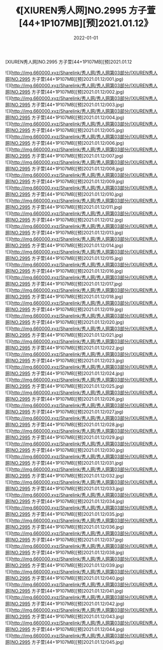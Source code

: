 ﻿---
layout: post
title:  《[XIUREN秀人网]NO.2995 方子萱[44+1P107MB][预]2021.01.12》
date:   2022-01-01
img: http://img.660000.xyz/Sharelink/秀人网/秀人网第03部分/[XIUREN秀人网]NO.2995 方子萱[44+1P107MB][预]2021.01.12/000.jpg
categories: [美女, 清纯, 唯美]
---

[XIUREN秀人网]NO.2995 方子萱[44+1P107MB][预]2021.01.12

 ![](http://img.660000.xyz/Sharelink/秀人网/秀人网第03部分/[XIUREN秀人网]NO.2995 方子萱[44+1P107MB][预]2021.01.12/001.jpg) <br>![](http://img.660000.xyz/Sharelink/秀人网/秀人网第03部分/[XIUREN秀人网]NO.2995 方子萱[44+1P107MB][预]2021.01.12/002.jpg) <br>![](http://img.660000.xyz/Sharelink/秀人网/秀人网第03部分/[XIUREN秀人网]NO.2995 方子萱[44+1P107MB][预]2021.01.12/003.jpg) <br>![](http://img.660000.xyz/Sharelink/秀人网/秀人网第03部分/[XIUREN秀人网]NO.2995 方子萱[44+1P107MB][预]2021.01.12/004.jpg) <br>![](http://img.660000.xyz/Sharelink/秀人网/秀人网第03部分/[XIUREN秀人网]NO.2995 方子萱[44+1P107MB][预]2021.01.12/005.jpg) <br>![](http://img.660000.xyz/Sharelink/秀人网/秀人网第03部分/[XIUREN秀人网]NO.2995 方子萱[44+1P107MB][预]2021.01.12/006.jpg) <br>![](http://img.660000.xyz/Sharelink/秀人网/秀人网第03部分/[XIUREN秀人网]NO.2995 方子萱[44+1P107MB][预]2021.01.12/007.jpg) <br>![](http://img.660000.xyz/Sharelink/秀人网/秀人网第03部分/[XIUREN秀人网]NO.2995 方子萱[44+1P107MB][预]2021.01.12/008.jpg) <br>![](http://img.660000.xyz/Sharelink/秀人网/秀人网第03部分/[XIUREN秀人网]NO.2995 方子萱[44+1P107MB][预]2021.01.12/009.jpg) <br>![](http://img.660000.xyz/Sharelink/秀人网/秀人网第03部分/[XIUREN秀人网]NO.2995 方子萱[44+1P107MB][预]2021.01.12/010.jpg) <br>![](http://img.660000.xyz/Sharelink/秀人网/秀人网第03部分/[XIUREN秀人网]NO.2995 方子萱[44+1P107MB][预]2021.01.12/011.jpg) <br>![](http://img.660000.xyz/Sharelink/秀人网/秀人网第03部分/[XIUREN秀人网]NO.2995 方子萱[44+1P107MB][预]2021.01.12/012.jpg) <br>![](http://img.660000.xyz/Sharelink/秀人网/秀人网第03部分/[XIUREN秀人网]NO.2995 方子萱[44+1P107MB][预]2021.01.12/013.jpg) <br>![](http://img.660000.xyz/Sharelink/秀人网/秀人网第03部分/[XIUREN秀人网]NO.2995 方子萱[44+1P107MB][预]2021.01.12/014.jpg) <br>![](http://img.660000.xyz/Sharelink/秀人网/秀人网第03部分/[XIUREN秀人网]NO.2995 方子萱[44+1P107MB][预]2021.01.12/015.jpg) <br>![](http://img.660000.xyz/Sharelink/秀人网/秀人网第03部分/[XIUREN秀人网]NO.2995 方子萱[44+1P107MB][预]2021.01.12/016.jpg) <br>![](http://img.660000.xyz/Sharelink/秀人网/秀人网第03部分/[XIUREN秀人网]NO.2995 方子萱[44+1P107MB][预]2021.01.12/017.jpg) <br>![](http://img.660000.xyz/Sharelink/秀人网/秀人网第03部分/[XIUREN秀人网]NO.2995 方子萱[44+1P107MB][预]2021.01.12/018.jpg) <br>![](http://img.660000.xyz/Sharelink/秀人网/秀人网第03部分/[XIUREN秀人网]NO.2995 方子萱[44+1P107MB][预]2021.01.12/019.jpg) <br>![](http://img.660000.xyz/Sharelink/秀人网/秀人网第03部分/[XIUREN秀人网]NO.2995 方子萱[44+1P107MB][预]2021.01.12/020.jpg) <br>![](http://img.660000.xyz/Sharelink/秀人网/秀人网第03部分/[XIUREN秀人网]NO.2995 方子萱[44+1P107MB][预]2021.01.12/021.jpg) <br>![](http://img.660000.xyz/Sharelink/秀人网/秀人网第03部分/[XIUREN秀人网]NO.2995 方子萱[44+1P107MB][预]2021.01.12/022.jpg) <br>![](http://img.660000.xyz/Sharelink/秀人网/秀人网第03部分/[XIUREN秀人网]NO.2995 方子萱[44+1P107MB][预]2021.01.12/023.jpg) <br>![](http://img.660000.xyz/Sharelink/秀人网/秀人网第03部分/[XIUREN秀人网]NO.2995 方子萱[44+1P107MB][预]2021.01.12/024.jpg) <br>![](http://img.660000.xyz/Sharelink/秀人网/秀人网第03部分/[XIUREN秀人网]NO.2995 方子萱[44+1P107MB][预]2021.01.12/025.jpg) <br>![](http://img.660000.xyz/Sharelink/秀人网/秀人网第03部分/[XIUREN秀人网]NO.2995 方子萱[44+1P107MB][预]2021.01.12/026.jpg) <br>![](http://img.660000.xyz/Sharelink/秀人网/秀人网第03部分/[XIUREN秀人网]NO.2995 方子萱[44+1P107MB][预]2021.01.12/027.jpg) <br>![](http://img.660000.xyz/Sharelink/秀人网/秀人网第03部分/[XIUREN秀人网]NO.2995 方子萱[44+1P107MB][预]2021.01.12/028.jpg) <br>![](http://img.660000.xyz/Sharelink/秀人网/秀人网第03部分/[XIUREN秀人网]NO.2995 方子萱[44+1P107MB][预]2021.01.12/029.jpg) <br>![](http://img.660000.xyz/Sharelink/秀人网/秀人网第03部分/[XIUREN秀人网]NO.2995 方子萱[44+1P107MB][预]2021.01.12/030.jpg) <br>![](http://img.660000.xyz/Sharelink/秀人网/秀人网第03部分/[XIUREN秀人网]NO.2995 方子萱[44+1P107MB][预]2021.01.12/031.jpg) <br>![](http://img.660000.xyz/Sharelink/秀人网/秀人网第03部分/[XIUREN秀人网]NO.2995 方子萱[44+1P107MB][预]2021.01.12/032.jpg) <br>![](http://img.660000.xyz/Sharelink/秀人网/秀人网第03部分/[XIUREN秀人网]NO.2995 方子萱[44+1P107MB][预]2021.01.12/033.jpg) <br>![](http://img.660000.xyz/Sharelink/秀人网/秀人网第03部分/[XIUREN秀人网]NO.2995 方子萱[44+1P107MB][预]2021.01.12/034.jpg) <br>![](http://img.660000.xyz/Sharelink/秀人网/秀人网第03部分/[XIUREN秀人网]NO.2995 方子萱[44+1P107MB][预]2021.01.12/035.jpg) <br>![](http://img.660000.xyz/Sharelink/秀人网/秀人网第03部分/[XIUREN秀人网]NO.2995 方子萱[44+1P107MB][预]2021.01.12/036.jpg) <br>![](http://img.660000.xyz/Sharelink/秀人网/秀人网第03部分/[XIUREN秀人网]NO.2995 方子萱[44+1P107MB][预]2021.01.12/037.jpg) <br>![](http://img.660000.xyz/Sharelink/秀人网/秀人网第03部分/[XIUREN秀人网]NO.2995 方子萱[44+1P107MB][预]2021.01.12/038.jpg) <br>![](http://img.660000.xyz/Sharelink/秀人网/秀人网第03部分/[XIUREN秀人网]NO.2995 方子萱[44+1P107MB][预]2021.01.12/039.jpg) <br>![](http://img.660000.xyz/Sharelink/秀人网/秀人网第03部分/[XIUREN秀人网]NO.2995 方子萱[44+1P107MB][预]2021.01.12/040.jpg) <br>![](http://img.660000.xyz/Sharelink/秀人网/秀人网第03部分/[XIUREN秀人网]NO.2995 方子萱[44+1P107MB][预]2021.01.12/041.jpg) <br>![](http://img.660000.xyz/Sharelink/秀人网/秀人网第03部分/[XIUREN秀人网]NO.2995 方子萱[44+1P107MB][预]2021.01.12/042.jpg) <br>![](http://img.660000.xyz/Sharelink/秀人网/秀人网第03部分/[XIUREN秀人网]NO.2995 方子萱[44+1P107MB][预]2021.01.12/043.jpg) <br>![](http://img.660000.xyz/Sharelink/秀人网/秀人网第03部分/[XIUREN秀人网]NO.2995 方子萱[44+1P107MB][预]2021.01.12/044.jpg) <br>![](http://img.660000.xyz/Sharelink/秀人网/秀人网第03部分/[XIUREN秀人网]NO.2995 方子萱[44+1P107MB][预]2021.01.12/045.jpg) <br>